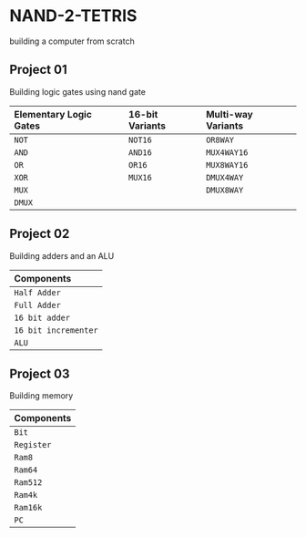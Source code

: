 # NAND-2-TETRIS
building a computer from scratch

## Project 01
Building logic gates using nand gate

| Elementary Logic Gates | 16-bit Variants | Multi-way Variants |
|:---------------------- |:--------------- |:------------------ |
| `NOT`                  | `NOT16`         | `OR8WAY`           |
| `AND`                  | `AND16`         | `MUX4WAY16`        |
| `OR`                   | `OR16`          | `MUX8WAY16`        |
| `XOR`                  | `MUX16`         | `DMUX4WAY`         |
| `MUX`                  |                 | `DMUX8WAY`         | 
| `DMUX`                 |                 |                    |

## Project 02
Building adders and an ALU

| Components             |
|:---------------------- |
| `Half Adder`           |
| `Full Adder`           |
| `16 bit adder`         |
| `16 bit incrementer`   |
| `ALU`                  |



## Project 03
Building memory

| Components             |
|:---------------------- |
| `Bit`                  |
| `Register`             |
| `Ram8`                 |
| `Ram64`                |
| `Ram512`               |
| `Ram4k`                |
| `Ram16k`               |
| `PC`                   |
